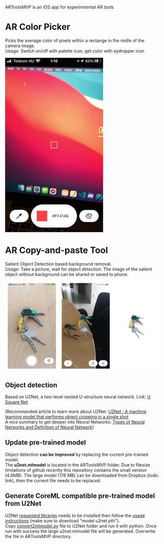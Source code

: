 ARToolsMVP is an iOS app for experinmental AR tools

# AR Color Picker
Picks the average color of pixels within a rectange in the midle of the camera image.  
*Usage:* Switch on/off with palette icon, get color with eydropper icon

![](images/colorpicker.png)

# AR Copy-and-paste Tool
Salient Object Detection based background removal.  
*Usage:* Take a picture, wait for object detection. The image of the salient object without background can be shared or saved to phone.

![](images/remov.png)

## Object detection
Based on U2Net, a two-level nested U-structure neural network. Link: [U Square Net](https://github.com/xuebinqin/U-2-Net)

(Recommended article to learn more about U2Net: [U2Net : A machine learning model that performs object cropping in a single shot](https://medium.com/axinc-ai/u2net-a-machine-learning-model-that-performs-object-cropping-in-a-single-shot-48adfc158483)  
A nice summary to get deeper into Neural Networks: [Types of Neural Networks and Definition of Neural Network](https://www.mygreatlearning.com/blog/types-of-neural-networks/))

## Update pre-trained model
Object detection **can be improved** by replacing the current pre-trained model.  
The **u2net.mlmodel** is located in the ARToolsMVP folder. Due to filesize limitations of github recently this repository contains the small version (4.6MB). The large model (176 MB) can be downloaded from Dropbox (todo: link), then the current file needs to be replaced.

## Generate CoreML compatible pre-trained model from U2Net
U2Net [requested libraries](https://github.com/xuebinqin/U-2-Net#required-libraries) needs to be installed then follow the [usage instructions]( https://github.com/xuebinqin/U-2-Net#usage-for-salient-object-detection) (make sure to download "model u2net.pth").  
Copy [convert2mlmodel.py](https://github.com/maszatkavics/ARToolsMVP/blob/04b56caf70a267c014c1c9da64f9b4abcaa0fd61/convert2mlmodel.py) file to U2Net folder and run it with python. Once run with success the large u2net.mlmodel file will be generated. Overwrite the file in ARToolsMVP directory.

